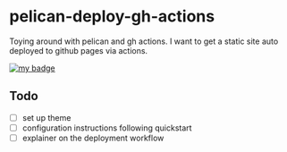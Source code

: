# pelican-deploy-gh-actions

Toying around with pelican and gh actions.
I want to get a static site auto deployed to github pages via actions.

[![my badge](https://action-badges.now.sh/nolanbconaway/pelican-deploy-gh-actions)](https://github.com/nolanbconaway/pelican-deploy-gh-actions/actions)


## Todo

- [ ] set up theme
- [ ] configuration instructions following quickstart
- [ ] explainer on the deployment workflow
